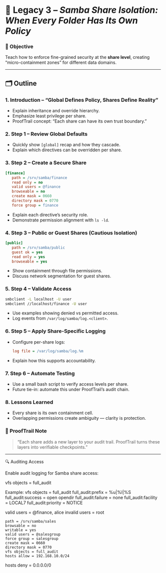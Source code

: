 # 🧱 Legacy 3 – *Samba Share Isolation: When Every Folder Has Its Own Policy*

### 🎯 Objective

Teach how to enforce fine-grained security at the **share level**, creating “micro-containment zones” for different data domains.

---

## 🗂️ Outline

### 1. Introduction – “Global Defines Policy, Shares Define Reality”

* Explain inheritance and override hierarchy.
* Emphasize least privilege per share.
* ProofTrail concept: “Each share can have its own trust boundary.”

### 2. Step 1 – Review Global Defaults

* Quickly show `[global]` recap and how they cascade.
* Explain which directives can be overridden per share.

### 3. Step 2 – Create a Secure Share

```ini
[finance]
   path = /srv/samba/finance
   read only = no
   valid users = @finance
   browseable = no
   create mask = 0660
   directory mask = 0770
   force group = finance
```

* Explain each directive’s security role.
* Demonstrate permission alignment with `ls -ld`.

### 4. Step 3 – Public or Guest Shares (Cautious Isolation)

```ini
[public]
   path = /srv/samba/public
   guest ok = yes
   read only = yes
   browseable = yes
```

* Show containment through file permissions.
* Discuss network segmentation for guest shares.

### 5. Step 4 – Validate Access

```bash
smbclient -L localhost -U user
smbclient //localhost/finance -U user
```

* Use examples showing denied vs permitted access.
* Log events from `/var/log/samba/log.<client>`.

### 6. Step 5 – Apply Share-Specific Logging

* Configure per-share logs:

  ```ini
  log file = /var/log/samba/log.%m
  ```
* Explain how this supports accountability.

### 7. Step 6 – Automate Testing

* Use a small bash script to verify access levels per share.
* Future tie-in: automate this under ProofTrail’s audit chain.

### 8. Lessons Learned

* Every share is its own containment cell.
* Overlapping permissions create ambiguity — clarity is protection.

### 🧩 ProofTrail Note

> “Each share adds a new layer to your audit trail. ProofTrail turns these layers into verifiable checkpoints.”

---




   🔍 Auditing Access

Enable audit logging for Samba share access:

vfs objects = full_audit

Example:
vfs objects = full_audit
full_audit:prefix = %u|%I|%S
full_audit:success = open opendir
full_audit:failure = none
full_audit:facility = LOCAL7
full_audit:priority = NOTICE
   
valid users = @finance, alice
invalid users = root

    path = /srv/samba/sales
    browsable = no
    writable = yes
    valid users = @salesgroup
    force group = salesgroup
    create mask = 0660
    directory mask = 0770
    vfs objects = full_audit
    hosts allow = 192.168.10.0/24
hosts deny = 0.0.0.0/0


